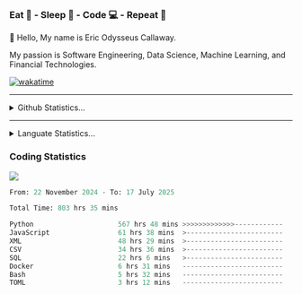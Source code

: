 <h3>Eat 🍴 - Sleep 🛌 - Code 💻 - Repeat 🔁</h3>

👋 Hello, My name is Eric Odysseus Callaway.

My passion is Software Engineering, Data Science, Machine Learning, and Financial Technologies.

[![wakatime](https://wakatime.com/badge/user/6717695f-6a13-47e3-aa16-c813e12c0985.svg)](https://wakatime.com/@6717695f-6a13-47e3-aa16-c813e12c0985)
<hr>
<details>
  <summary>
    Github Statistics...
  </summary>
    <p align="center">
      <img src="https://github-readme-stats.vercel.app/api?username=EricCallaway&show_icons=true"/>
    </p>
</details>
</hr>

<hr>
<details>
  <summary>
    Languate Statistics...
  </summary>
    <p align="center">
      <img src="https://wakatime.com/share/@Odysseus/6fc7c863-6fba-4e57-a6af-ed1f2fa8d560.svg"/>
    </p>
</details>
</hr>


<h3>Coding Statistics</h3>
<img src="https://wakatime.com/share/@Odysseus/5e02c832-9cc5-49a3-8f4c-bd2647d78fca.svg"/>
<!--START_SECTION:waka-->

```python
From: 22 November 2024 - To: 17 July 2025

Total Time: 803 hrs 35 mins

Python                     567 hrs 48 mins >>>>>>>>>>>>>------------   53.52 %
JavaScript                 61 hrs 38 mins  >------------------------   05.81 %
XML                        48 hrs 29 mins  >------------------------   04.57 %
CSV                        34 hrs 36 mins  >------------------------   03.26 %
SQL                        22 hrs 6 mins   >------------------------   02.08 %
Docker                     6 hrs 31 mins   -------------------------   00.62 %
Bash                       5 hrs 32 mins   -------------------------   00.52 %
TOML                       3 hrs 12 mins   -------------------------   00.30 %
```

<!--END_SECTION:waka-->
